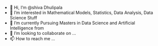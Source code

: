 - 👋 Hi, I’m @shiva Dhulipala 
- 👀 I’m interested in Mathematical Models, Statistics, Data Analysis, Data Science Stuff
- 🌱 I’m currently Pursuing Masters in Data Science and Artificial Intelligence from
- 💞️ I’m looking to collaborate on ...
- 📫 How to reach me ...

<!---
shiva-0597/shiva-0597 is a ✨ special ✨ repository because its `README.md` (this file) appears on your GitHub profile.
You can click the Preview link to take a look at your changes.
--->
